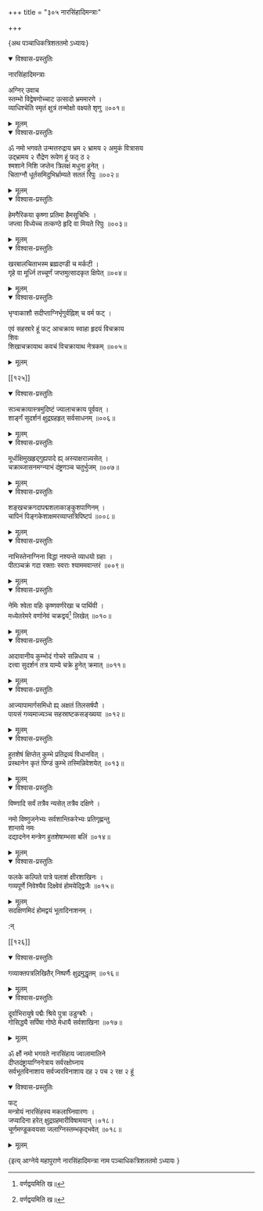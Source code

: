 +++
title = "३०५ नारसिंहादिमन्त्राः"

+++

\{अथ पञ्चाधिकत्रिशततमो ऽध्यायः\}


<details open><summary>विश्वास-प्रस्तुतिः</summary>

नारसिंहादिमन्त्राः  
    
अग्निर् उवाच  
स्तम्भो विद्वेषणोच्चाट उत्सादो भ्रममारणे ।  
व्याधिश्चेति स्मृतं क्षुत्रं तन्मोक्षो वक्ष्यते शृणु   ॥००१॥
</details>

<details><summary>मूलम्</summary>

नारसिंहादिमन्त्राः  
    
अग्निर् उवाच  
स्तम्भो विद्वेषणोच्चाट उत्सादो भ्रममारणे ।  
व्याधिश्चेति स्मृतं क्षुत्रं तन्मोक्षो वक्ष्यते शृणु   ॥००१॥
</details>  
    

<details open><summary>विश्वास-प्रस्तुतिः</summary>

ॐ नमो भगवते उन्मत्तरुद्राय भ्रम २ भ्रामय २ अमुकं वित्रासय  
उद्भ्रामय २ रौद्रेण रूपेण हूं फठ् ठ २  
श्मशाने निशि जप्तेन त्रिलक्षं मधुना हुनेत् ।  
चिताग्नौ धूर्तसमिदुभिर्भ्राम्यते सततं रिपुः ॥००२॥
</details>

<details><summary>मूलम्</summary>

ॐ नमो भगवते उन्मत्तरुद्राय भ्रम २ भ्रामय २ अमुकं वित्रासय  
उद्भ्रामय २ रौद्रेण रूपेण हूं फठ् ठ २  
श्मशाने निशि जप्तेन त्रिलक्षं मधुना हुनेत् ।  
चिताग्नौ धूर्तसमिदुभिर्भ्राम्यते सततं रिपुः ॥००२॥
</details>  

<details open><summary>विश्वास-प्रस्तुतिः</summary>

हेमगैरिकया कृष्णा प्रतिमा हैमसूचिभिः ।  
जप्त्वा विध्येच्च तत्कण्ठे हृदि वा मियते रिपुः ॥००३॥
</details>

<details><summary>मूलम्</summary>

हेमगैरिकया कृष्णा प्रतिमा हैमसूचिभिः ।  
जप्त्वा विध्येच्च तत्कण्ठे हृदि वा मियते रिपुः ॥००३॥
</details>  

<details open><summary>विश्वास-प्रस्तुतिः</summary>

खरबालचिताभस्म ब्रह्मदण्डी च मर्कटी ।  
गृहे वा मूर्ध्नि तच्चूर्णं जप्तमुत्सादकृत क्षिपेत्   ॥००४॥
</details>

<details><summary>मूलम्</summary>

खरबालचिताभस्म ब्रह्मदण्डी च मर्कटी ।  
गृहे वा मूर्ध्नि तच्चूर्णं जप्तमुत्सादकृत क्षिपेत्   ॥००४॥
</details>  

<details open><summary>विश्वास-प्रस्तुतिः</summary>

भृग्वाकाशौ सदीप्ताग्निर्भृगुर्वह्निश् च वर्म फट्   ।  
    
एवं सहस्रारे हूं फट् आचक्राय स्वाहा हृदयं विचक्राय  
शिवः  
शिखाचक्रायाथ कवचं विचक्रायाथ नेत्रकम् ॥००५॥
</details>

<details><summary>मूलम्</summary>

भृग्वाकाशौ सदीप्ताग्निर्भृगुर्वह्निश् च वर्म फट्   ।  
    
एवं सहस्रारे हूं फट् आचक्राय स्वाहा हृदयं विचक्राय  
शिवः  
शिखाचक्रायाथ कवचं विचक्रायाथ नेत्रकम् ॥००५॥
</details>  

[[१२५]]
    

<details open><summary>विश्वास-प्रस्तुतिः</summary>

सञ्चक्रायास्त्रमुदिष्टं ज्यालाचक्राय पूर्ववत् ।  
शार्ङ्गं सुदर्शनं क्षुद्रग्रहहृत् सर्वसाधनम्   ॥००६॥
</details>

<details><summary>मूलम्</summary>

सञ्चक्रायास्त्रमुदिष्टं ज्यालाचक्राय पूर्ववत् ।  
शार्ङ्गं सुदर्शनं क्षुद्रग्रहहृत् सर्वसाधनम्   ॥००६॥
</details>  

<details open><summary>विश्वास-प्रस्तुतिः</summary>

मूर्धाक्षिमुखहृद्गुह्यपादे ह्य् अस्याक्षरान्न्यसेत्   ।  
चक्राब्जासनमग्न्याभं दंष्ट्रणञ्च चतुर्भुजम्   ॥००७॥
</details>

<details><summary>मूलम्</summary>

मूर्धाक्षिमुखहृद्गुह्यपादे ह्य् अस्याक्षरान्न्यसेत्   ।  
चक्राब्जासनमग्न्याभं दंष्ट्रणञ्च चतुर्भुजम्   ॥००७॥
</details>  

<details open><summary>विश्वास-प्रस्तुतिः</summary>

शङ्खचक्रगदापद्मशलाकाङ्कुशपाणिनम् ।  
चापिनं पिङ्गकेशाक्षमरव्याप्तत्रिपिष्टपं   ॥००८॥
</details>

<details><summary>मूलम्</summary>

शङ्खचक्रगदापद्मशलाकाङ्कुशपाणिनम् ।  
चापिनं पिङ्गकेशाक्षमरव्याप्तत्रिपिष्टपं   ॥००८॥
</details>  

<details open><summary>विश्वास-प्रस्तुतिः</summary>

नाभिस्तेनाग्निना विद्धा नश्यन्ते व्याधयो ग्रहाः   ।  
पीतञ्चक्रं गदा रक्ताः स्वराः श्याममवान्तरं   ॥००९॥
</details>

<details><summary>मूलम्</summary>

नाभिस्तेनाग्निना विद्धा नश्यन्ते व्याधयो ग्रहाः   ।  
पीतञ्चक्रं गदा रक्ताः स्वराः श्याममवान्तरं   ॥००९॥
</details>  

<details open><summary>विश्वास-प्रस्तुतिः</summary>

नेमिः श्वेता वहिः कृष्णवर्णरेखा च पार्थिवी   ।  
मध्येतरेमरे वर्णानेवं चक्रद्वयं[^१] लिखेत् ॥०१०॥
</details>

<details><summary>मूलम्</summary>

नेमिः श्वेता वहिः कृष्णवर्णरेखा च पार्थिवी   ।  
मध्येतरेमरे वर्णानेवं चक्रद्वयं[^१] लिखेत् ॥०१०॥
</details>  

<details open><summary>विश्वास-प्रस्तुतिः</summary>

आदावानीय कुम्भोदं गोचरे सन्निधाय च ।  
दत्त्वा सुदर्शनं तत्र याम्ये चक्रे हुनेत् क्रमात् ॥०११॥
</details>

<details><summary>मूलम्</summary>

आदावानीय कुम्भोदं गोचरे सन्निधाय च ।  
दत्त्वा सुदर्शनं तत्र याम्ये चक्रे हुनेत् क्रमात् ॥०११॥
</details>  

<details open><summary>विश्वास-प्रस्तुतिः</summary>

आज्यापामार्गसमिधो ह्य् अक्षतं तिलसर्षपौ ।  
पायसं गव्यमाज्यञ्च सहस्राष्टकसङ्ख्यया   ॥०१२॥
</details>

<details><summary>मूलम्</summary>

आज्यापामार्गसमिधो ह्य् अक्षतं तिलसर्षपौ ।  
पायसं गव्यमाज्यञ्च सहस्राष्टकसङ्ख्यया   ॥०१२॥
</details>  

<details open><summary>विश्वास-प्रस्तुतिः</summary>

हुतशेषं क्षिप्तेत् कुम्भे प्रतिद्रव्यं विधानवित् ।  
प्रस्थानेन कृतं पिण्डं कुम्भे तस्मिन्निवेशयेत्   ॥०१३॥
</details>

<details><summary>मूलम्</summary>

हुतशेषं क्षिप्तेत् कुम्भे प्रतिद्रव्यं विधानवित् ।  
प्रस्थानेन कृतं पिण्डं कुम्भे तस्मिन्निवेशयेत्   ॥०१३॥
</details>  

<details open><summary>विश्वास-प्रस्तुतिः</summary>

विष्णादि सर्वं तत्रैव न्यसेत् तत्रैव दक्षिणे ।  
    
नमो विष्णुजनेभ्यः सर्वशान्तिकरेभ्यः प्रतिगृह्णन्तु  
शान्तये नमः  
दद्यादनेन मन्त्रेण हुतशेषाम्भसा बलिं ॥०१४॥
</details>

<details><summary>मूलम्</summary>

विष्णादि सर्वं तत्रैव न्यसेत् तत्रैव दक्षिणे ।  
    
नमो विष्णुजनेभ्यः सर्वशान्तिकरेभ्यः प्रतिगृह्णन्तु  
शान्तये नमः  
दद्यादनेन मन्त्रेण हुतशेषाम्भसा बलिं ॥०१४॥
</details>  

<details open><summary>विश्वास-प्रस्तुतिः</summary>

फलके कल्पिते पात्रे पलाशं क्षीरशाखिनः ।  
गव्यपूर्णे निवेश्यैव दिक्ष्वेवं होमयेद्द्विजैः ॥०१५॥
</details>

<details><summary>मूलम्</summary>

फलके कल्पिते पात्रे पलाशं क्षीरशाखिनः ।  
गव्यपूर्णे निवेश्यैव दिक्ष्वेवं होमयेद्द्विजैः ॥०१५॥
</details>  
सदक्षिणमिदं होमद्वयं भूतादिनाशनम् ।  
    
:न्  
    
[^१]: वर्णद्वयमिति ख॥  

[[१२६]]
    

<details open><summary>विश्वास-प्रस्तुतिः</summary>

गव्याक्तपत्रलिखितैर् निष्पर्णैः क्षुद्रमुद्धृतम्   ॥०१६॥
</details>

<details><summary>मूलम्</summary>

गव्याक्तपत्रलिखितैर् निष्पर्णैः क्षुद्रमुद्धृतम्   ॥०१६॥
</details>  

<details open><summary>विश्वास-प्रस्तुतिः</summary>

दूर्वाभिरायुषे पद्मैः श्रिये पुत्रा उडुग्बरैः   ।  
गोसिद्ध्यै सर्पिषा गोष्ठे मेधायै सर्वशाखिना   ॥०१७॥
</details>

<details><summary>मूलम्</summary>

दूर्वाभिरायुषे पद्मैः श्रिये पुत्रा उडुग्बरैः   ।  
गोसिद्ध्यै सर्पिषा गोष्ठे मेधायै सर्वशाखिना   ॥०१७॥
</details>  
    
ॐ क्षौं नमो भगवते नारसिंहाय ज्वालामालिने  
दीप्तदंष्ट्रायाग्निनेत्राय सर्वरक्षोघ्नाय  
सर्वभूतविनाशाय सर्वज्वरविनाशाय दह २ पच २ रक्ष २ हूं  

<details open><summary>विश्वास-प्रस्तुतिः</summary>

फट्  
मन्त्रोयं नारसिंहस्य मकलाघ्निवारणः ।  
जप्यादिना हरेत् क्षुद्रग्रहमारीविषामयान् ।०१८।  
चूर्णमण्डूकवयसा जलाग्निस्तम्भकृद्भवेत् ॥०१८॥
</details>

<details><summary>मूलम्</summary>

फट्  
मन्त्रोयं नारसिंहस्य मकलाघ्निवारणः ।  
जप्यादिना हरेत् क्षुद्रग्रहमारीविषामयान् ।०१८।  
चूर्णमण्डूकवयसा जलाग्निस्तम्भकृद्भवेत् ॥०१८॥
</details>

\{इत्य् आग्नेये महापुराणे नारसिंहादिमन्त्रा नाम पञ्चाधिकत्रिशततमो ऽध्यायः  }
    